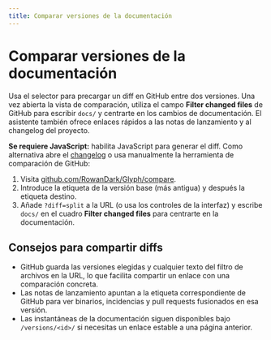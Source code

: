 ```yaml
---
title: Comparar versiones de la documentación
---
```


# Comparar versiones de la documentación

Usa el selector para precargar un diff en GitHub entre dos versiones. Una vez
abierta la vista de comparación, utiliza el campo **Filter changed files** de
GitHub para escribir `docs/` y centrarte en los cambios de documentación. El
asistente también ofrece enlaces rápidos a las notas de lanzamiento y al
changelog del proyecto.

<div data-version-diff class="doc-version-diff">
  <noscript>
    <p><strong>Se requiere JavaScript:</strong> habilita JavaScript para generar el
    diff. Como alternativa abre el <a href="https://github.com/RowanDark/Glyph/blob/main/CHANGELOG.md" target="_blank" rel="noopener">changelog</a> o usa
    manualmente la herramienta de comparación de GitHub:</p>
    <ol>
      <li>Visita <a href="https://github.com/RowanDark/Glyph/compare" target="_blank" rel="noopener">github.com/RowanDark/Glyph/compare</a>.</li>
      <li>Introduce la etiqueta de la versión base (más antigua) y después la etiqueta destino.</li>
      <li>Añade <code>?diff=split</code> a la URL (o usa los controles de la
        interfaz) y escribe <code>docs/</code> en el cuadro <strong>Filter changed
        files</strong> para centrarte en la documentación.</li>
    </ol>
  </noscript>
</div>

## Consejos para compartir diffs

- GitHub guarda las versiones elegidas y cualquier texto del filtro de archivos
  en la URL, lo que facilita compartir un enlace con una comparación concreta.
- Las notas de lanzamiento apuntan a la etiqueta correspondiente de GitHub para
  ver binarios, incidencias y pull requests fusionados en esa versión.
- Las instantáneas de la documentación siguen disponibles bajo `/versions/<id>/`
  si necesitas un enlace estable a una página anterior.
